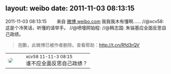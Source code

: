 layout: weibo
date: 2011-11-03 08:13:15
---
<meta name="referrer" content="no-referrer" />

2011-11-03 08:13:15  &nbsp;&nbsp;&nbsp;&nbsp;&nbsp;&nbsp; 来自 <a href="http://weibo.com/" rel="nofollow">微博 weibo.com</a>
我我我木有懂啊…… //@xcv58: 这是个冷笑话，听懂的请举手。 //@喷嚏网铂程: //@韩志国: 朱镕基应全面反思自己政绩。
>  抱歉，此微博已被作者删除。查看帮助：http://t.cn/Rfd3rQV

<table style="width: 100%;">
  <tr>
    <td style="width: 40px;"><img style="border-radius:50%" src="https://tva2.sinaimg.cn/crop.0.0.180.180.50/40e9ea8djw1f4es3a5fupj20500503y9.jpg?KID=imgbed,tva&Expires=1624464102&ssig=ItxmqAjMcq"></td>
    <td colspan="2"><small>xcv58 11-11-3 08:15</small><br/>谁不应全面反思自己政绩？</td>
  </tr>
</table>
